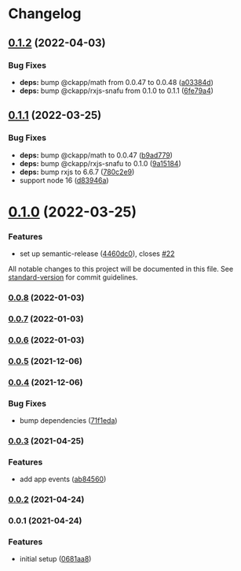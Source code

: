 # Changelog

## [0.1.2](https://github.com/ckapps/rxjs-electron/compare/v0.1.1...v0.1.2) (2022-04-03)


### Bug Fixes

* **deps:** bump @ckapp/math from 0.0.47 to 0.0.48 ([a03384d](https://github.com/ckapps/rxjs-electron/commit/a03384d89eb8d8a2f72a1a1aab58a6220c0e0b26))
* **deps:** bump @ckapp/rxjs-snafu from 0.1.0 to 0.1.1 ([6fe79a4](https://github.com/ckapps/rxjs-electron/commit/6fe79a4e37f4412473fb6546fbeb42846c5a8f9d))

## [0.1.1](https://github.com/ckapps/rxjs-electron/compare/v0.1.0...v0.1.1) (2022-03-25)


### Bug Fixes

* **deps:** bump @ckapp/math to 0.0.47 ([b9ad779](https://github.com/ckapps/rxjs-electron/commit/b9ad7793148d5e3b647123040e969b4672ea46b8))
* **deps:** bump @ckapp/rxjs-snafu to 0.1.0 ([9a15184](https://github.com/ckapps/rxjs-electron/commit/9a15184f45ee366f7a8d8ef515a17c9f6ab2a4aa))
* **deps:** bump rxjs to 6.6.7 ([780c2e9](https://github.com/ckapps/rxjs-electron/commit/780c2e9c1c66e5fbd3076ee05f8eba02f73bfaba))
* support node 16 ([d83946a](https://github.com/ckapps/rxjs-electron/commit/d83946ad0ce131654e35eb9dc5a329158419b3a0))

# [0.1.0](https://github.com/ckapps/rxjs-electron/compare/v0.0.8...v0.1.0) (2022-03-25)


### Features

* set up semantic-release ([4460dc0](https://github.com/ckapps/rxjs-electron/commit/4460dc0c61e5e74e15a7b528e9d3b70e1eac0541)), closes [#22](https://github.com/ckapps/rxjs-electron/issues/22)

All notable changes to this project will be documented in this file. See [standard-version](https://github.com/conventional-changelog/standard-version) for commit guidelines.

### [0.0.8](https://github.com/ckapps/rxjs-electron/compare/v0.0.7...v0.0.8) (2022-01-03)

### [0.0.7](https://github.com/ckapps/rxjs-electron/compare/v0.0.6...v0.0.7) (2022-01-03)

### [0.0.6](https://github.com/ckapps/rxjs-electron/compare/v0.0.5...v0.0.6) (2022-01-03)

### [0.0.5](https://github.com/ckapps/rxjs-electron/compare/v0.0.4...v0.0.5) (2021-12-06)

### [0.0.4](https://github.com/ckapps/rxjs-electron/compare/v0.0.3...v0.0.4) (2021-12-06)


### Bug Fixes

* bump dependencies ([71f1eda](https://github.com/ckapps/rxjs-electron/commit/71f1eda5736dfd690d561cc098af4697815a0411))

### [0.0.3](https://github.com/ckapps/rxjs-electron/compare/v0.0.2...v0.0.3) (2021-04-25)


### Features

* add app events ([ab84560](https://github.com/ckapps/rxjs-electron/commit/ab84560ec959bb799981fc13be0b3b2d34b22b06))

### [0.0.2](https://github.com/ckapps/rxjs-electron/compare/v0.0.1...v0.0.2) (2021-04-24)

### 0.0.1 (2021-04-24)


### Features

* initial setup ([0681aa8](https://github.com/ckapps/rxjs-electron/commit/0681aa83733a0a2a6d84786b6900e641ce1d2480))
